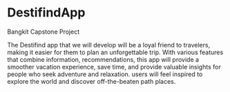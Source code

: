 # DestifindApp
Bangkit Capstone Project

The Destifind app that we will develop will be a loyal friend to travelers, making it easier for them to plan an unforgettable trip. 
With various features that combine information, recommendations, this app will provide a smoother vacation experience, save time, and provide valuable insights for people who seek adventure and relaxation. 
users will feel inspired to explore the world and discover off-the-beaten path places.
